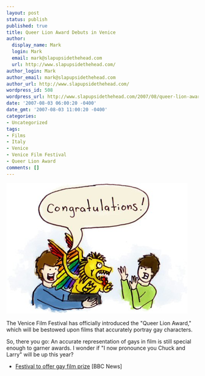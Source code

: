 ```yaml
---
layout: post
status: publish
published: true
title: Queer Lion Award Debuts in Venice
author:
  display_name: Mark
  login: Mark
  email: mark@slapupsidethehead.com
  url: http://www.slapupsidethehead.com/
author_login: Mark
author_email: mark@slapupsidethehead.com
author_url: http://www.slapupsidethehead.com/
wordpress_id: 508
wordpress_url: http://www.slapupsidethehead.com/2007/08/queer-lion-award/
date: '2007-08-03 06:00:20 -0400'
date_gmt: '2007-08-03 11:00:20 -0400'
categories:
- Uncategorized
tags:
- Films
- Italy
- Venice
- Venice Film Festival
- Queer Lion Award
comments: []
---
```

![Queer Lion Award](/wp-content/media/2007/08/queer-lion-award.jpg)

The Venice Film Festival has officially introduced the "Queer Lion Award," which will be bestowed upon films that accurately portray gay characters.

So, there you go: An accurate representation of gays in film is still special enough to garner awards. I wonder if "I now pronounce you Chuck and Larry" will be up this year?

- [Festival to offer gay film prize](http://news.bbc.co.uk/2/hi/entertainment/6925521.stm) [BBC News]
